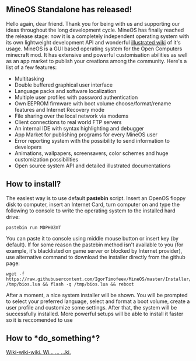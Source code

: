 
## MineOS Standalone has released!

Hello again, dear friend. Thank you for being with us and supporting our ideas throughout the long development cycle. MineOS has finally reached the release stage: now it is a completely independent operating system with its own lightweight development API and wonderful [illustrated wiki](https://github.com/IgorTimofeev/MineOS/wiki) of it's usage. 
MineOS is a GUI based operating system for the Open Computers minecraft mod. It has extensive and powerful customisation abilities as well as an app market to publish your creations among the community.
Here's a list of a few features:

-   Multitasking
-   Double buffered graphical user interface
-   Language packs and software localization
-   Multiple user profiles with password authentication
-   Own EEPROM firmware with boot volume choose/format/rename features and Internet Recovery mode
-   File sharing over the local network via modems
-   Client connections to real world FTP servers
-   An internal IDE with syntax highlighting and debugger
-   App Market for publishing programs for every MineOS user
-   Error reporting system with the possibility to send information to developers
-   Animations, wallpapers, screensavers, color schemes and huge customization possibilities
-   Open source system API and detailed illustrated documentations

## How to install?

The easiest way is to use default **pastebin** script. Insert an OpenOS floppy disk to computer, insert an Internet Card, turn computer on and type the following to console to write the operating system to the installed hard drive:

	pastebin run MDPH0ZmT

You can paste it to console using middle mouse button or insert key (by default). If for some reason the pastebin method isn't available to you (for example, it's blacklisted on game server or blocked by Internet provider), use alternative command to download the installer directly from the github page:

	wget -f https://raw.githubusercontent.com/IgorTimofeev/MineOS/master/Installer/BIOS.lua /tmp/bios.lua && flash -q /tmp/bios.lua && reboot

After a moment, a nice system installer will be shown. You will be prompted to select your preferred language, select and format a boot volume, create a user profile and customize some settings. After that, the system will be successfully installed. More powerful setups will be able to install it faster so it is reccomended to use 

## How to \*do_something\*?

[Wiki-wiki-wiki. Wi...
...
...ki.](https://github.com/IgorTimofeev/MineOS/wiki)
